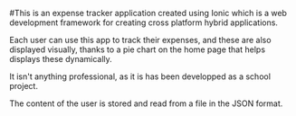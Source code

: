 #This is an expense tracker application created using Ionic which is a web development framework for creating cross platform hybrid applications.

Each user can use this app to track their expenses, and these are also displayed visually, thanks to a pie chart on the home page that helps displays these dynamically. 

It isn't anything professional, as it is has been developped as a school project.

The content of the user is stored and read from a file in the JSON format.
